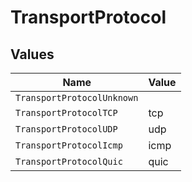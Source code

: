 # TransportProtocol


## Values

| Name                       | Value                      |
| -------------------------- | -------------------------- |
| `TransportProtocolUnknown` |                            |
| `TransportProtocolTCP`     | tcp                        |
| `TransportProtocolUDP`     | udp                        |
| `TransportProtocolIcmp`    | icmp                       |
| `TransportProtocolQuic`    | quic                       |